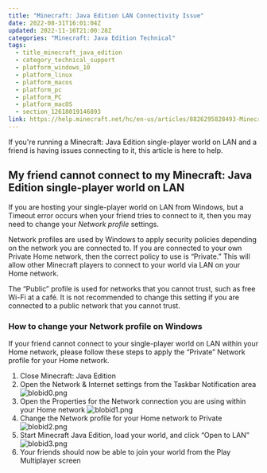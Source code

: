 ```yaml
---
title: "Minecraft: Java Edition LAN Connectivity Issue"
date: 2022-08-31T16:01:04Z
updated: 2022-11-16T21:00:28Z
categories: "Minecraft: Java Edition Technical"
tags:
  - title_minecraft_java_edition
  - category_technical_support
  - platform_windows_10
  - platform_linux
  - platform_macos
  - platform_pc
  - platform_PC
  - platform_macOS
  - section_12618019146893
link: https://help.minecraft.net/hc/en-us/articles/8826295828493-Minecraft-Java-Edition-LAN-Connectivity-Issue
---
```


If you're running a Minecraft: Java Edition single-player world on LAN and a friend is having issues connecting to it, this article is here to help.

## My friend cannot connect to my Minecraft: Java Edition single-player world on LAN

If you are hosting your single-player world on LAN from Windows, but a Timeout error occurs when your friend tries to connect to it, then you may need to change your *Network profile* settings. 

Network profiles are used by Windows to apply security policies depending on the network you are connected to. If you are connected to your own Private Home network, then the correct policy to use is “Private.” This will allow other Minecraft players to connect to your world via LAN on your Home network. 

The “Public” profile is used for networks that you cannot trust, such as free Wi-Fi at a café. It is not recommended to change this setting if you are connected to a public network that you cannot trust. 

### How to change your Network profile on Windows 

If your friend cannot connect to your single-player world on LAN within your Home network, please follow these steps to apply the “Private” Network profile for your Home network. 

1.  Close Minecraft: Java Edition 
2.  Open the Network & Internet settings from the Taskbar Notification area ![blobid0.png](https://minecrafthelp.zendesk.com/hc/article_attachments/8826157750285/blobid0.png)
3.  Open the Properties for the Network connection you are using within your Home network ![blobid1.png](https://minecrafthelp.zendesk.com/hc/article_attachments/8826180371853/blobid1.png)
4.  Change the Network profile for your Home network to Private ![blobid2.png](https://minecrafthelp.zendesk.com/hc/article_attachments/8826193484173/blobid2.png)
5.  Start Minecraft Java Edition, load your world, and click “Open to LAN” ![blobid3.png](https://minecrafthelp.zendesk.com/hc/article_attachments/8826182401933/blobid3.png)
6.  Your friends should now be able to join your world from the Play Multiplayer screen
